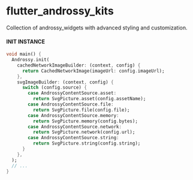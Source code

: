 # flutter_androssy_kits

Collection of androssy_widgets with advanced styling and customization.

#### INIT INSTANCE
```dart
void main() {
  Androssy.init(
    cachedNetworkImageBuilder: (context, config) {
      return CachedNetworkImage(imageUrl: config.imageUrl);
    },
    svgImageBuilder: (context, config) {
      switch (config.source) {
        case AndrossyContentSource.asset:
          return SvgPicture.asset(config.assetName);
        case AndrossyContentSource.file:
          return SvgPicture.file(config.file);
        case AndrossyContentSource.memory:
          return SvgPicture.memory(config.bytes);
        case AndrossyContentSource.network:
          return SvgPicture.network(config.url);
        case AndrossyContentSource.string:
          return SvgPicture.string(config.string);
      }
    },
  );
  // ...
}
```